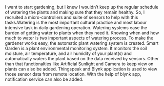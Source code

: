 I want to start gardening, but I knew I wouldn’t keep up the regular schedule of watering the plants and making sure that they remain healthy. So, I recruited a micro-controllers and suite of sensors to help with this tasks.Watering is the most important cultural practice and most labour intensive task in daily gardening operation. Watering systems ease the burden of getting water to plants when they need it. Knowing when and how much to water is two important aspects of watering process. To make the gardener works easy, the automatic plant watering system is created. Smart Garden is a plant environmental monitoring system. It monitors the soil moisture, air temperature, and air humidity of your plant(s) and automatically waters the plant based on the data received by sensors. Other than that functionalties like Artificial Sunlight and Camera to keep view on plants can also be added. Thingspeak and Blynk application is used to view those  sensor data from remote location. With the help of blynk app, notification service can also be added. 
